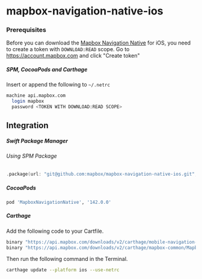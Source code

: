 # mapbox-navigation-native-ios

### Prerequisites

Before you can download the [Mapbox Navigation Native](https://github.com/mapbox/mapbox-navigation-native) for iOS, you need to create a token with `DOWNLOAD:READ` scope.
Go to https://account.mapbox.com and click "Create token"

##### SPM, CocoaPods and Carthage
Insert or append the following to `~/.netrc`

```bash
machine api.mapbox.com
  login mapbox
  password <TOKEN WITH DOWNLOAD:READ SCOPE>
```

## Integration

##### Swift Package Manager

###### Using SPM Package

```swift
.package(url: "git@github.com:mapbox/mapbox-navigation-native-ios.git", from: "142.0.0"),
```

##### CocoaPods

```ruby
pod 'MapboxNavigationNative', '142.0.0'
```

##### Carthage

Add the following code to your Cartfile.

```bash
binary "https://api.mapbox.com/downloads/v2/carthage/mobile-navigation-native/MapboxNavigationNative.json" == 142.0.0
binary "https://api.mapbox.com/downloads/v2/carthage/mapbox-common/MapboxCommon-ios.json" == 23.7.0-beta.1
```

Then run the following command in the Terminal.
```bash
carthage update --platform ios --use-netrc
```
